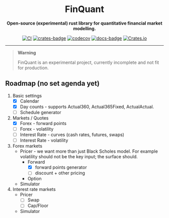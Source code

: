 <div align="center">

# FinQuant

**Open-source (experimental) rust library for quantitative financial market modelling.**

[![CI](https://github.com/quantransform/finquant/actions/workflows/rust.yml/badge.svg)](https://github.com/quantransform/finquant/actions/workflows/rust.yml)
[![crates-badge]](https://crates.io/crates/finquant)
[![codecov](https://codecov.io/gh/quantransform/finquant/graph/badge.svg?token=OPV4906JPO)](https://codecov.io/gh/quantransform/finquant)
[![docs-badge]](https://docs.rs/finquant)
[![Crates.io](https://img.shields.io/crates/l/finquant)](LICENSE)

</div>

---

> **Warning**
>
> FinQuant is an experimental project, currently incomplete and not fit for production.

## Roadmap (no set agenda yet)

1. Basic settings 
   - [x] Calendar
   - [x] Day counts - supports Actual360, Actual365Fixed, ActualActual.
   - [ ] Schedule generator
2. Markets / Quotes
   - [x] Forex - forward points
   - [ ] Forex - volatility 
   - [ ] Interest Rate - curves (cash rates, futures, swaps)
   - [ ] Interest Rate - volatility 
3. Forex markets
   - Pricer - we want more than just Black Scholes model. For example volatility should not be the key input; the surface should.
     - Forward
       - [x] forward points generator
       - [ ] discount + other pricing
     - Option
   - Simulator
4. Interest rate markets
   - Pricer
     - [ ] Swap
     - [ ] Cap/Floor
   - Simulator


[crates-badge]: https://img.shields.io/crates/v/finquant.svg
[docs-badge]: https://docs.rs/finquant/badge.svg